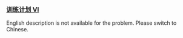 ### [训练计划 VI](https://leetcode.com/problems/shu-zu-zhong-shu-zi-chu-xian-de-ci-shu-ii-lcof)

<p>English description is not available for the problem. Please switch to Chinese.</p>
